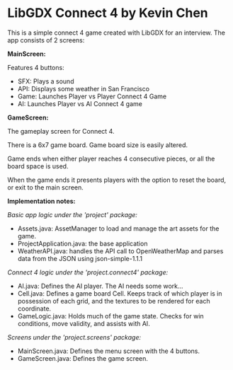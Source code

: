 LibGDX Connect 4 by Kevin Chen
===============================
This is a simple connect 4 game created with LibGDX for an interview.
The app consists of 2 screens:

**MainScreen:**

Features 4 buttons:
- SFX: Plays a sound
- API: Displays some weather in San Francisco
- Game: Launches Player vs Player Connect 4 Game
- AI: Launches Player vs AI Connect 4 game
		
**GameScreen:**

The gameplay screen for Connect 4.

There is a 6x7 game board. Game board size is easily altered.

Game ends when either player reaches 4 consecutive pieces, or all the board space is used.

When the game ends it presents players with the option to reset the board, or exit to the main screen.
	
	
**Implementation notes:**

*Basic app logic under the 'project' package:*

- Assets.java: AssetManager to load and manage the art assets for the game.
- ProjectApplication.java: the base application
- WeatherAPI.java: handles the API call to OpenWeatherMap and parses data from the JSON using json-simple-1.1.1

*Connect 4 logic under the 'project.connect4' package:*

- AI.java: Defines the AI player. The AI needs some work...
- Cell.java: Defines a game board Cell. Keeps track of which player is in possession of each grid, and the textures to be rendered for each coordinate.
- GameLogic.java: Holds much of the game state. Checks for win conditions, move validity, and assists with AI.	

*Screens under the 'project.screens' package:*

- MainScreen.java: Defines the menu screen with the 4 buttons.
- GameScreen.java: Defines the game screen.
